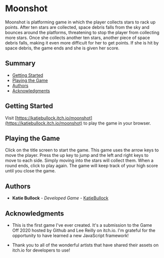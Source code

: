 # Moonshot

Moonshot is platforming game in which the player collects stars to rack up points. After ten stars are collected, space debris falls from the sky and bounces around the platforms, threatening to stop the player from collecting more stars. Once she collects another ten stars, another piece of space debris falls, making it even more difficult for her to get points. If she is hit by space debris, the game ends and she is given her score.

## Summary

- [Getting Started](#getting-started)
- [Playing the Game](#playing-the-game)
- [Authors](#authors)
- [Acknowledgments](#acknowledgments)

## Getting Started

Visit [https://katiebullock.itch.io/moonshot](https://katiebullock.itch.io/moonshot) to play the game in your browser.

## Playing the Game

Click on the title screen to start the game. This game uses the arrow keys to move the player. Press the up key to jump and the left and right keys to move to each side. Simply moving into the stars will collect them. When a round ends, click to play again. The game will keep track of your high score until you close the game.

## Authors

- **Katie Bullock** - _Developed Game_ -
  [KatieBullock](https://github.com/KatieBullock)

## Acknowledgments

- This is the first game I've ever created. It's a submission to the Game Off 2020 hosted by Github and Lee Reilly on itch.io. I'm grateful for the opportunity to have learned a new JavaScript framework!

- Thank you to all of the wonderful artists that have shared their assets on itch.io for developers to use!
